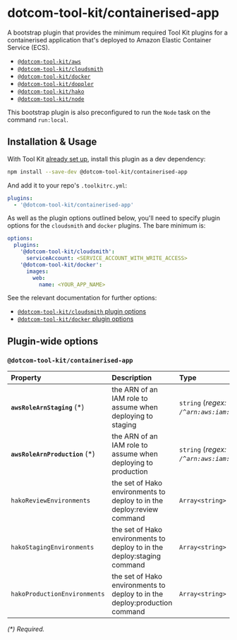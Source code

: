 # dotcom-tool-kit/containerised-app

A bootstrap plugin that provides the minimum required Tool Kit plugins for a containerised application that's deployed to Amazon Elastic Container Service (ECS).

  - [`@dotcom-tool-kit/aws`](https://github.com/Financial-Times/dotcom-tool-kit/tree/main/plugins/aws)
  - [`@dotcom-tool-kit/cloudsmith`](https://github.com/Financial-Times/dotcom-tool-kit/tree/main/plugins/cloudsmith)
  - [`@dotcom-tool-kit/docker`](https://github.com/Financial-Times/dotcom-tool-kit/tree/main/plugins/docker)
  - [`@dotcom-tool-kit/doppler`](https://github.com/Financial-Times/dotcom-tool-kit/tree/main/plugins/doppler)
  - [`@dotcom-tool-kit/hako`](https://github.com/Financial-Times/dotcom-tool-kit/tree/main/plugins/hako)
  - [`@dotcom-tool-kit/node`](https://github.com/Financial-Times/dotcom-tool-kit/tree/main/plugins/node)

This bootstrap plugin is also preconfigured to run the `Node` task on the command `run:local`.

## Installation & Usage

With Tool Kit [already set up](https://github.com/financial-times/dotcom-tool-kit#installing-and-using-tool-kit), install this plugin as a dev dependency:

```sh
npm install --save-dev @dotcom-tool-kit/containerised-app
```

And add it to your repo's `.toolkitrc.yml`:

```yml
plugins:
  - '@dotcom-tool-kit/containerised-app'
```

As well as the plugin options outlined below, you'll need to specify plugin options for the `cloudsmith` and `docker` plugins. The bare minimum is:

```yml
options:
  plugins:
    '@dotcom-tool-kit/cloudsmith':
      serviceAccount: <SERVICE_ACCOUNT_WITH_WRITE_ACCESS>
    '@dotcom-tool-kit/docker':
      images:
        web:
          name: <YOUR_APP_NAME>
```

See the relevant documentation for further options:

  - [`@dotcom-tool-kit/cloudsmith` plugin options](https://github.com/Financial-Times/dotcom-tool-kit/tree/main/plugins/cloudsmith#plugin-wide-options)
  - [`@dotcom-tool-kit/docker` plugin options](https://github.com/Financial-Times/dotcom-tool-kit/tree/main/plugins/docker#plugin-wide-options)

<!-- begin autogenerated docs -->
## Plugin-wide options

### `@dotcom-tool-kit/containerised-app`

| Property                        | Description                                                                | Type                                             | Default              |
| :------------------------------ | :------------------------------------------------------------------------- | :----------------------------------------------- | :------------------- |
| **`awsRoleArnStaging`** (\*)    | the ARN of an IAM role to assume when deploying to staging                 | `string` (_regex: `/^arn:aws:iam::\d+:role\//`_) |                      |
| **`awsRoleArnProduction`** (\*) | the ARN of an IAM role to assume when deploying to production              | `string` (_regex: `/^arn:aws:iam::\d+:role\//`_) |                      |
| `hakoReviewEnvironments`        | the set of Hako environments to deploy to in the deploy:review command     | `Array<string>`                                  | `["ft-com-test-eu"]` |
| `hakoStagingEnvironments`       | the set of Hako environments to deploy to in the deploy:staging command    | `Array<string>`                                  | `["ft-com-test-eu"]` |
| `hakoProductionEnvironments`    | the set of Hako environments to deploy to in the deploy:production command | `Array<string>`                                  | `["ft-com-prod-eu"]` |

_(\*) Required._
<!-- end autogenerated docs -->
